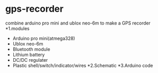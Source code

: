 # gps-recorder
combine arduino pro mini and ublox neo-6m to make a GPS recorder
*1.modules
 * Arduino pro mini(atmega328)
 * Ublox neo-6m
 * Bluetooth module
 * Lithium battery
 * DC/DC regulater
 * Plastic shell/switch/indicator/wires
*2.Schematic
*3.Arduino code
